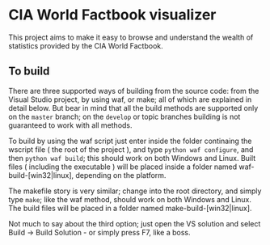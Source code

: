 CIA World Factbook visualizer
============================
This project aims to make it easy to browse and understand the wealth of
statistics provided by the CIA World Factbook.

To build
--------
There are three supported ways of building from the source code: from the
Visual Studio project, by using waf, or make; all of which are explained
in detail below. But bear in mind that all the build methods are supported
only on the `master` branch; on the `develop` or topic branches building
is not guaranteed to work with all methods.

To build by using the waf script just enter inside the folder continaing
the wscript file ( the root of the project ), and type `python waf configure`,
and then `python waf build`; this should work on both Windows and Linux.
Built files ( including the executable ) will be placed inside a folder
named waf-build-[win32|linux], depending on the platform.

The makefile story is very similar; change into the root directory, and
simply type `make`; like the waf method, should work on both Windows and
Linux. The build files will be placed in a folder named make-build-[win32|linux].

Not much to say about the third option; just open the VS solution and select
Build -> Build Solution - or simply press F7, like a boss.
